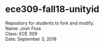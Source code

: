 # ece309-fall18-unityid
Repository for students to fork and modify. \
Name:   Josh Foss \
Class:  ECE 309 \
Date:   September 3, 2018 
